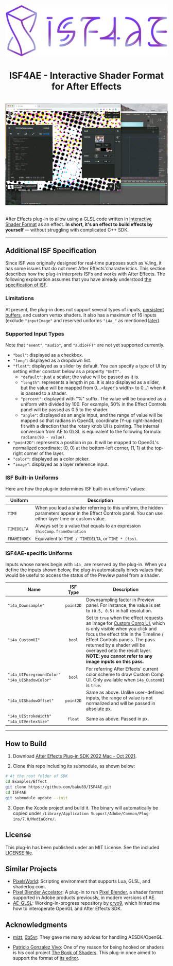 <div align="center">
  <img width="600" src="./README/isf4ae_logo.png" />
  <br>
  <h1>ISF4AE - Interactive Shader Format for After Effects</h1>
  <br>
  <img src="./README/screenshot.gif" />
  <br>
  <br>
</div>

After Effects plug-in to allow using a GLSL code written in [Interactive Shader Format](https://isf.video/) as an effect. **In short, it's an effect to build effects by yourself** -- without struggling with complicated C++ SDK.

---

## Additional ISF Specification

Since ISF was originally designed for real-time purposes such as VJing, it has some issues that do not meet After Effects'charasteristics. This section describes how the plug-in interprets ISFs and works with After Effects. The following explanation assumes that you have already understood [the specification of ISF](https://github.com/mrRay/ISF_Spec/).

### Limitations

At present, the plug-in does not support several types of inputs, [persistent buffers](https://github.com/mrRay/ISF_Spec/#persistent-buffers), and custom vertex shaders. It also has a maximum of 16 inputs (exclude `"inputImage"` and reserved uniforms `"i4a_"` as mentioned [later](#isf4ae-specific-uniforms)).

### Supported Input Types

Note that `"event"`, `"audio"`, and `"audioFFT"` are not yet supported currently.

- `"bool"`: displayed as a checkbox.
- `"long"`: displayed as a dropdown list.
- `"float"`: displayed as a slider by default. You can specify a type of UI by setting either constant below as a property `"UNIT"`.
  - `"default"`: just a scalar; the value will be passed as it is.
  - `"length"`: represents a length in px. It is also displayed as a slider, but the value will be mapped from 0...<layer's width> to 0...1 when it is passed to a shader.
  - `"percent"`: displayed with "%" suffix. The value will be bounded as a uniform with divided by 100. For example, 50% in the Effect Controls panel will be passed as 0.5 to the shader.
  - `"angle"`: displayed as an angle input, and the range of value will be mapped so that radians in OpenGL coordinate (Y-up right-handed) fit with a direction that the rotary knob UI is pointing. The internal conversion from AE to GLSL is equivalent to the following formula: `radians(90 - value)`.
- `"point2D"`: represents a position in px. It will be mapped to OpenGL's normalized coordinate; (0, 0) at the bottom-left corner, (1, 1) at the top-right corner of the layer.
- `"color"`: displayed as a color picker.
- `"image"`: displayed as a layer reference input.

### ISF Built-in Uniforms

Here are how the plug-in determines ISF built-in uniforms' values:

| Uniform      | Description                                                                                                                                                 |
| ------------ | ----------------------------------------------------------------------------------------------------------------------------------------------------------- |
| `TIME`       | When you load a shader referring to this uniform, the hidden parameters appear in the Effect Controls panel. You can use either layer time or custom value. |
| `TIMEDELTA`  | Always set to a value that equals to an expression `thisComp.frameDuration`                                                                                 |
| `FRAMEINDEX` | Equivalent to `TIME / TIMEDELTA`, or `TIME * (fps)`.                                                                                                        |

### ISF4AE-specific Uniforms

Inputs whose names begin with `i4a_` are reserved by the plug-in. When you define the inputs shown below, the plug-in automatically binds values that would be useful to access the status of the Preview panel from a shader.

| Name                                               | ISF Type  | Description                                                                                                                                                                                                                                                                                                                                                                                                                                      |
| -------------------------------------------------- | :-------: | ------------------------------------------------------------------------------------------------------------------------------------------------------------------------------------------------------------------------------------------------------------------------------------------------------------------------------------------------------------------------------------------------------------------------------------------------ |
| `"i4a_Downsample"`                                 | `point2D` | Downsampling factor in Preview panel. For instance, the value is set to `(0.5, 0.5)` in half resolution.                                                                                                                                                                                                                                                                                                                                         |
| `"i4a_CustomUI"`                                   |  `bool`   | Set to `true` when the effect requests an image for [Custom Comp UI](https://ae-plugins.docsforadobe.dev/effect-ui-events/effect-ui-events.html?highlight=custom%20comp%20ui#effect-ui-events), which is only visible when you click and focus the effect title in the Timeline / Effect Controls panels. The pass returned by a shader will be overlayed onto the result layer.<br>**NOTE: you cannot refer to any image inputs on this pass.** |
| `"i4a_UIForegroundColor"`<br>`"i4a_UIShadowColor"` |  `bool`   | For referring After Effects' current color scheme to draw Custom Comp UI. Only available when `i4a_CustomUI` is `true`.                                                                                                                                                                                                                                                                                                                          |
| `"i4a_UIShadowOffset"`                             | `point2D` | Same as above. Unlike user-defined inputs, the range of value is not normalized and will be passed in absolute px.                                                                                                                                                                                                                                                                                                                               |
| `"i4a_UIStrokeWidth"`<br>`"i4a_UIVertexSize"`      |  `float`  | Same as above. Passed in px.                                                                                                                                                                                                                                                                                                                                                                                                                     |

---

## How to Build

1. Download [After Effects Plug-in SDK 2022 Mac - Oct 2021](https://adobe.io/after-effects/).

2. Clone this repo including its submodule, as shown below:

```bash
# At the root folder of SDK
cd Examples/Effect
git clone https://github.com/baku89/ISF4AE.git
cd ISF4AE
git submodule update --init
```

3. Open the Xcode project and build it. The binary will automatically be copied under `/Library/Application Support/Adobe/Common/Plug-ins/7.0/MediaCore/`.

## License

This plug-in has been published under an MIT License. See the included [LICENSE file](./LICENSE).

## Similar Projects

- [PixelsWorld](https://aescripts.com/pixelsworld/): Scripting environment that supports Lua, GLSL, and shadertoy.com.
- [Pixel Blender Accelator](https://aescripts.com/pixel-bender-accelerator/): A plug-in to run [Pixel Blender](https://en.wikipedia.org/wiki/Adobe_Pixel_Bender), a shader format supported in Adobe products previously, in modern versions of AE.
- [AE-GLSL](https://github.com/cryo9/AE-GLSL): Working-in-progress repository by [cryo9](https://github.com/cryo9), which hinted me how to interoperate OpenGL and After Effects SDK.

## Acknowledgments

- [mizt](https://github.com/mizt), [0b5vr](https://0b5vr.com): They gave me many advices for handling AESDK/OpenGL.

- [Patricio Gonzalez Vivo](https://github.com/patriciogonzalezvivo): One of my reason for being hooked on shaders is his cool project [The Book of Shaders](http://thebookofshaders.com). This plug-in once aimed to support the format of [its editor](http://editor.thebookofshaders.com/).

